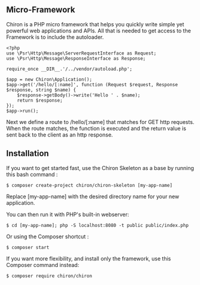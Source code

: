 Micro-Framework
---------------

Chiron is a PHP micro framework that helps you quickly write simple yet powerful web applications and APIs.
All that is needed to get access to the Framework is to include the autoloader.

    <?php
    use \Psr\Http\Message\ServerRequestInterface as Request;
    use \Psr\Http\Message\ResponseInterface as Response;
    
    require_once __DIR__.'/../vendor/autoload.php';
    
    $app = new Chiron\Application();
    $app->get('/hello/[:name]', function (Request $request, Response $response, string $name) {
        $response->getBody()->write('Hello ' . $name);
        return $response;
    });
    $app->run();

Next we define a route to /hello/[:name] that matches for GET http requests. When the route matches, the function is executed and the return value is sent back to the client as an http response.

Installation
------------

If you want to get started fast, use the Chiron Skeleton as a base by running this bash command :

    $ composer create-project chiron/chiron-skeleton [my-app-name]

Replace [my-app-name] with the desired directory name for your new application.

You can then run it with PHP's built-in webserver:

    $ cd [my-app-name]; php -S localhost:8080 -t public public/index.php

Or using the Composer shortcut :

    $ composer start

If you want more flexibility, and install only the framework, use this Composer command instead:

    $ composer require chiron/chiron


